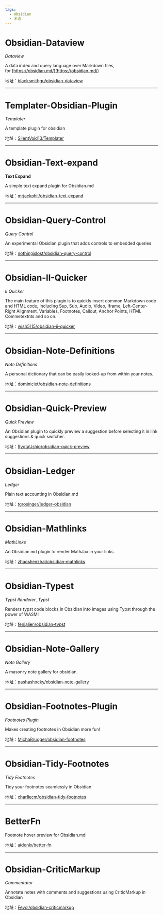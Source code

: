```yaml
---
tags:
  - Obsidian
  - 术语
---
```

# Obsidian-Dataview

*Dataview*

A data index and query language over Markdown files, for [https://obsidian.md/](https://obsidian.md/)

地址：[blacksmithgu/obsidian-dataview](https://github.com/blacksmithgu/obsidian-dataview)

---

# Templater-Obsidian-Plugin

*Templater*

A template plugin for obsidian

地址：[SilentVoid13/Templater](https://github.com/SilentVoid13/Templater)

---

# Obsidian-Text-expand

**Text Expand**

A simple text expand plugin for Obsidian.md

地址：[mrjackphil/obsidian-text-expand](https://github.com/mrjackphil/obsidian-text-expand)

---

# Obsidian-Query-Control

*Query Control*

An experimental Obsidian plugin that adds controls to embedded queries

地址：[nothingislost/obsidian-query-control](https://github.com/nothingislost/obsidian-query-control)

---

# Obsidian-II-Quicker

*II Quicker*

The main feature of this plugin is to quickly insert common Markdown code and HTML code, including Sup, Sub, Audio, Video, Iframe, Left-Center-Right Alignment, Variables, Footnotes, Callout, Anchor Points, HTML Commetextnts and so on.

地址：[wish5115/obsidian-ii-quicker](https://github.com/wish5115/obsidian-ii-quicker)

---

# Obsidian-Note-Definitions

*Note Definitions*

A personal dictionary that can be easily looked-up from within your notes.

地址：[dominiclet/obsidian-note-definitions](https://github.com/dominiclet/obsidian-note-definitions)

---

# Obsidian-Quick-Preview

*Quick Preview*

An Obsidian plugin to quickly preview a suggestion before selecting it in link suggestions & quick switcher.

地址：[RyotaUshio/obsidian-quick-preview](https://github.com/RyotaUshio/obsidian-quick-preview)

---

# Obsidian-Ledger

*Ledger*

Plain text accounting in Obsidian.md

地址：[tgrosinger/ledger-obsidian](https://github.com/tgrosinger/ledger-obsidian)

---

# Obsidian-Mathlinks

*MathLinks*

An Obsidian.md plugin to render MathJax in your links.

地址：[zhaoshenzhai/obsidian-mathlinks](https://github.com/zhaoshenzhai/obsidian-mathlinks)

---

# Obsidian-Typest

*Typst Renderer*, *Typst*

Renders typst code blocks in Obsidian into images using Typst through the power of WASM!

地址：[fenjalien/obsidian-typst](https://github.com/fenjalien/obsidian-typst)

---

# Obsidian-Note-Gallery

*Note Gallery*

A masonry note gallery for obsidian.

地址：[pashashocky/obsidian-note-gallery](https://github.com/pashashocky/obsidian-note-gallery)

---

# Obsidian-Footnotes-Plugin

*Footnotes Plugin*

Makes creating footnotes in Obsidian more fun!

地址：[MichaBrugger/obsidian-footnotes](https://github.com/MichaBrugger/obsidian-footnotes)

---

# Obsidian-Tidy-Footnotes

*Tidy Footnotes*

Tidy your footnotes seamlessly in Obsidian. 

地址：[charliecm/obsidian-tidy-footnotes](https://github.com/charliecm/obsidian-tidy-footnotes)

---

# BetterFn

Footnote hover preview for Obsidian.md

地址：[aidenlx/better-fn](https://github.com/aidenlx/better-fn)

---

# Obsidian-CriticMarkup

*Commentator*

Annotate notes with comments and suggestions using CriticMarkup in Obsidian

地址：[Fevol/obsidian-criticmarkup](https://github.com/Fevol/obsidian-criticmarkup)
